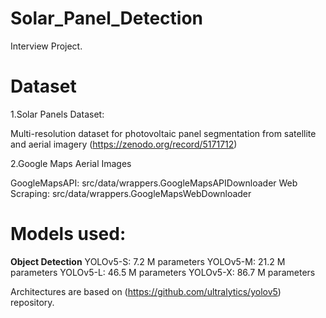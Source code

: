 # Solar_Panel_Detection
Interview Project.

# Dataset
1.Solar Panels Dataset:

Multi-resolution dataset for photovoltaic panel segmentation from satellite and aerial imagery (https://zenodo.org/record/5171712)

2.Google Maps Aerial Images

GoogleMapsAPI: src/data/wrappers.GoogleMapsAPIDownloader
Web Scraping: src/data/wrappers.GoogleMapsWebDownloader

# Models used:

**Object Detection**
YOLOv5-S: 7.2 M parameters
YOLOv5-M: 21.2 M parameters
YOLOv5-L: 46.5 M parameters
YOLOv5-X: 86.7 M parameters

Architectures are based on (https://github.com/ultralytics/yolov5) repository.
